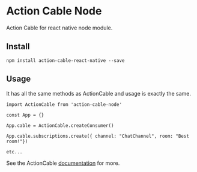 # Action Cable Node
Action Cable for react native node module.

## Install

```
npm install action-cable-react-native --save
```

## Usage

It has all the same methods as ActionCable and usage is exactly the same.

```
import ActionCable from 'action-cable-node'

const App = {}

App.cable = ActionCable.createConsumer()

App.cable.subscriptions.create({ channel: "ChatChannel", room: "Best room!"})

etc...
```

See the ActionCable [documentation](http://edgeguides.rubyonrails.org/action_cable_overview.html) for more.